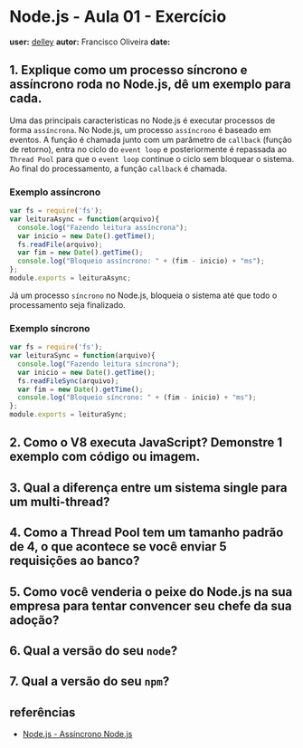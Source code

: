 # Node.js - Aula 01 - Exercício
**user:** [delley](https://github.com/delley)
**autor:** Francisco Oliveira
**date:**

## 1. Explique como um processo síncrono e assíncrono roda no Node.js, dê um exemplo para cada.

Uma das principais caracteristicas no Node.js é executar processos de forma `assíncrona`. No Node.js, um processo `assíncrono` é baseado em eventos. A função é chamada junto com um parâmetro de `callback` (função de retorno), entra no ciclo do `event loop` e posteriormente é repassada ao `Thread Pool` para que o `event loop` continue o ciclo sem bloquear o sistema. Ao final do processamento, a função `callback` é chamada.

### Exemplo assíncrono

```js
var fs = require('fs');
var leituraAsync = function(arquivo){
  console.log("Fazendo leitura assíncrona");
  var inicio = new Date().getTime();
  fs.readFile(arquivo);
  var fim = new Date().getTime();
  console.log("Bloqueio assíncrono: " + (fim - inicio) + "ms");
};
module.exports = leituraAsync;
```

Já um processo `síncrono` no Node.js, bloqueia o sistema até que todo o processamento seja finalizado.

### Exemplo síncrono

```js
var fs = require('fs');
var leituraSync = function(arquivo){
  console.log("Fazendo leitura síncrona");
  var inicio = new Date().getTime();
  fs.readFileSync(arquivo);
  var fim = new Date().getTime();
  console.log("Bloqueio síncrono: " + (fim - inicio) + "ms");
};
module.exports = leituraSync;
```

## 2. Como o V8 executa JavaScript? Demonstre 1 exemplo com código ou imagem.



## 3. Qual a diferença entre um sistema single para um multi-thread?


## 4. Como a Thread Pool tem um tamanho padrão de 4, o que acontece se você enviar 5 requisições ao banco?


## 5. Como você venderia o peixe do Node.js na sua empresa para tentar convencer seu chefe da sua adoção?


## 6. Qual a versão do seu `node`?


## 7. Qual a versão do seu `npm`?

## referências

* [Node.js - Assíncrono Node.js](http://nodejsunijorge.blogspot.com.br/2012/11/arquitetura-do-nodejs.html)
